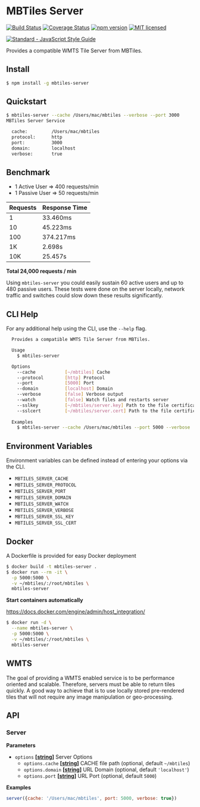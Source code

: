 # MBTiles Server

[![Build Status](https://travis-ci.org/DenisCarriere/mbtiles-server.svg?branch=master)](https://travis-ci.org/DenisCarriere/mbtiles-server)
[![Coverage Status](https://coveralls.io/repos/github/DenisCarriere/mbtiles-server/badge.svg?branch=master)](https://coveralls.io/github/DenisCarriere/mbtiles-server?branch=master)
[![npm version](https://badge.fury.io/js/mbtiles-server.svg)](https://badge.fury.io/js/mbtiles-server)
[![MIT licensed](https://img.shields.io/badge/license-MIT-blue.svg)](https://raw.githubusercontent.com/DenisCarriere/mbtiles-server/master/LICENSE)

[![Standard - JavaScript Style Guide](https://cdn.rawgit.com/feross/standard/master/badge.svg)](https://github.com/feross/standard)

Provides a compatible WMTS Tile Server from MBTiles.

## Install

```bash
$ npm install -g mbtiles-server
```

## Quickstart

```bash
$ mbtiles-server --cache /Users/mac/mbtiles --verbose --port 3000
MBTiles Server Service

  cache:         /Users/mac/mbtiles
  protocol:      http
  port:          3000
  domain:        localhost
  verbose:       true
```

## Benchmark

- 1 Active User => 400 requests/min
- 1 Passive User => 50 requests/min

| Requests | Response Time |
|-----|-----------|
| 1   | 33.460ms  |
| 10  | 45.223ms  |
| 100 | 374.217ms |
| 1K  | 2.698s    |
| 10K | 25.457s   |

**Total 24,000 requests / min**

Using `mbtiles-server` you could easily sustain 60 active users and up to 480 passive users. These tests were done on the server locally, network traffic and switches could slow down these results significantly.

## CLI Help

For any additional help using the CLI, use the `--help` flag.

```bash
  Provides a compatible WMTS Tile Server from MBTiles.

  Usage
    $ mbtiles-server

  Options
    --cache           [~/mbtiles] Cache
    --protocol        [http] Protocol
    --port            [5000] Port
    --domain          [localhost] Domain
    --verbose         [false] Verbose output
    --watch           [false] Watch files and restarts server
    --sslkey          [~/mbtiles/server.key] Path to the file certification (.key). For https protocol only  
    --sslcert         [~/mbtiles/server.cert] Path to the file certification (.cert). For https protocol only
  
  Examples
    $ mbtiles-server --cache /Users/mac/mbtiles --port 5000 --verbose
```

## Environment Variables

Environment variables can be defined instead of entering your options via the CLI.

- `MBTILES_SERVER_CACHE`
- `MBTILES_SERVER_PROTOCOL`
- `MBTILES_SERVER_PORT`
- `MBTILES_SERVER_DOMAIN`
- `MBTILES_SERVER_WATCH`
- `MBTILES_SERVER_VERBOSE`
- `MBTILES_SERVER_SSL_KEY`
- `MBTILES_SERVER_SSL_CERT`

## Docker

A Dockerfile is provided for easy Docker deployment

```bash
$ docker build -t mbtiles-server .
$ docker run --rm -it \
  -p 5000:5000 \
  -v ~/mbtiles/:/root/mbtiles \
  mbtiles-server
```
**Start containers automatically**

<https://docs.docker.com/engine/admin/host_integration/>

```bash
$ docker run -d \
  --name mbtiles-server \
  -p 5000:5000 \
  -v ~/mbtiles/:/root/mbtiles \
  mbtiles-server
```

## WMTS

The goal of providing a WMTS enabled service is to be performance oriented and
scalable. Therefore, servers must be able to return tiles quickly. A good way to achieve
that is to use locally stored pre-rendered tiles that will not require any image
manipulation or geo-processing.

## API

### Server

**Parameters**

-   `options` **\[[string](https://developer.mozilla.org/en-US/docs/Web/JavaScript/Reference/Global_Objects/String)]** Server Options
    -   `options.cache` **\[[string](https://developer.mozilla.org/en-US/docs/Web/JavaScript/Reference/Global_Objects/String)]** CACHE file path (optional, default `~/mbtiles`)
    -   `options.domain` **\[[string](https://developer.mozilla.org/en-US/docs/Web/JavaScript/Reference/Global_Objects/String)]** URL Domain (optional, default `'localhost'`)
    -   `options.port` **\[[string](https://developer.mozilla.org/en-US/docs/Web/JavaScript/Reference/Global_Objects/String)]** URL Port (optional, default `5000`)

**Examples**

```javascript
server({cache: '/Users/mac/mbtiles', port: 5000, verbose: true})
```
